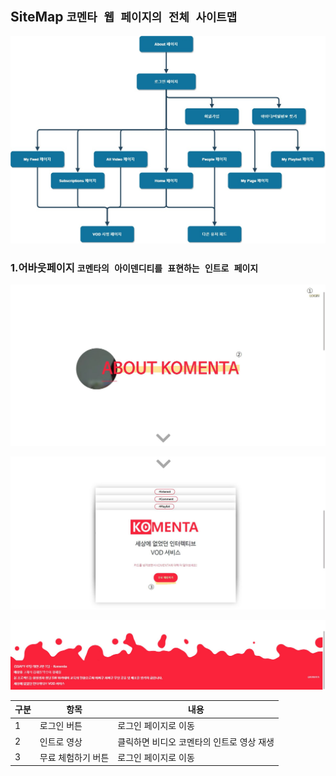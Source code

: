 ## SiteMap `코멘타 웹 페이지의 전체 사이트맵`

![image-2021021600](README.assets/image-2021021600.jpg)



### 1.어바웃페이지 `코멘타의 아이덴디티를 표현하는 인트로 페이지`

![image-2021021601](README.assets/image-2021021601.jpg)


![image-2021021602](README.assets/image-2021021602.jpg)


![image-2021021603](README.assets/image-2021021603.jpg)

| 구분 | 항목               | 내용                                            |
| ---- | ------------------ | ----------------------------------------------- |
| 1    | 로그인 버튼        | 로그인 페이지로 이동                            |
| 2    | 인트로 영상        | 클릭하면 비디오 코멘타의 인트로 영상 재생       |
| 3    | 무료 체험하기 버튼 | 로그인 페이지로 이동                            |